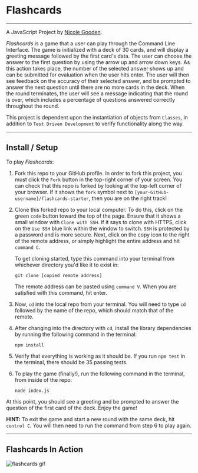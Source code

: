 # Flashcards
___

A JavaScript Project by [Nicole Gooden](https://github.com/nicolegooden).

*Flashcards* is a game that a user can play through the Command Line Interface.  The game is initialized with a deck of 30 cards, and will display a greeting message followed by the first card's data.  The user can choose the answer to the first question by using the arrow up and arrow down keys.  As this action takes place, the number of the selected answer shows up and can be submitted for evaluation when the user hits enter.  The user will then see feedback on the accuracy of their selected answer, and be prompted to answer the next question until there are no more cards in the deck.  When the round terminates, the user will see a message indicating that the round is over, which includes a percentage of questions answered correctly throughout the round.

This project is dependent upon the instantiation of objects from `Classes`, in addition to `Test Driven Development` to verify functionality along the way.
___

## Install / Setup

To play *Flashcards*:

1. Fork this repo to your GitHub profile.  In order to fork this project, you must click the `Fork` button in the top-right corner of your screen.  You can check that this repo is forked by looking at the top-left corner of your browser.  If it shows the `fork` symbol next to `[your-GitHub-username]/flashcards-starter`, then you are on the right track!

1. Clone this forked repo to your local computer.  To do this, click on the green `code` button toward the top of the page.  Ensure that it shows a small window with `Clone with SSH`.  If it says to clone with HTTPS, click on the `Use SSH` blue link within the window to switch.  `SSH` is protected by a password and is more secure.  Next, click on the copy icon to the right of the remote address, or simply highlight the entire address and hit `command C`.  

    To get cloning started, type this command into your terminal from whichever directory you'd like it to exist in:

    `git clone [copied remote address]`

    The remote address can be pasted using `command V`.  When you are satisfied with this command, hit enter.

1. Now, `cd` into the local repo from your terminal.  You will need to type `cd` followed by the name of the repo, which should match that of the remote.

1. After changing into the directory with `cd`, install the library dependencies by running the following command in the terminal:

    `npm install`

1. Verify that everything is working as it should be.  If you run `npm test` in the terminal, there should be 35 passing tests.

1. To play the game (finally!), run the following command in the terminal, from inside of the repo:

      `node index.js`

At this point, you should see a greeting and be prompted to answer the question of the first card of the deck.  Enjoy the game!

**HINT:** To exit the game and start a new round with the same deck, hit `control C`.  You will then need to run the command from step 6 to play again.
___

## Flashcards In Action

![flashcards gif](http://g.recordit.co/xSfIeW7AVC.gif)
